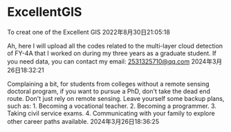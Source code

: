 # ExcellentGIS
To creat one of the Excellent GIS 
2022年8月30日21:05:18

Ah, here I will upload all the codes related to the multi-layer cloud detection of FY-4A that I worked on during my three years as a graduate student.
If you need data, you can contact my email: 2531325710@qq.com
2024年3月26日18:32:21

Complaining a bit, for students from colleges without a remote sensing doctoral program, if you want to pursue a PhD, don't take the dead end route. Don't just rely on remote sensing. Leave yourself some backup plans, such as: 1. Becoming a vocational teacher. 2. Becoming a programmer. 3. Taking civil service exams. 4. Communicating with your family to explore other career paths available.
2024年3月26日18:36:25





































